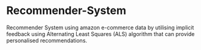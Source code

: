 # Recommender-System
Recommender System using amazon e-commerce data by utilising implicit feedback using Alternating Least Squares (ALS) algorithm that can provide personalised recommendations.
